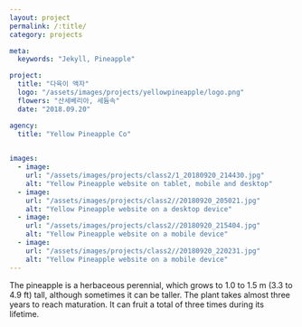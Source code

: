 ```yaml
---
layout: project
permalink: /:title/
category: projects

meta:
  keywords: "Jekyll, Pineapple"

project:
  title: "다육이 액자"
  logo: "/assets/images/projects/yellowpineapple/logo.png"
  flowers: "산세베리아, 세듐속"
  date: "2018.09.20"

agency:
  title: "Yellow Pineapple Co"
  

images:
  - image:
    url: "/assets/images/projects/class2/1_20180920_214430.jpg"
    alt: "Yellow Pineapple website on tablet, mobile and desktop"
  - image:
    url: "/assets/images/projects/class2//20180920_205021.jpg"
    alt: "Yellow Pineapple website on a desktop device"
  - image:
    url: "/assets/images/projects/class2//20180920_215404.jpg"
    alt: "Yellow Pineapple website on a mobile device"
  - image:
    url: "/assets/images/projects/class2//20180920_220231.jpg"
    alt: "Yellow Pineapple website on a mobile device"
---
```

<p>The pineapple is a herbaceous perennial, which grows to 1.0 to 1.5 m (3.3 to 4.9 ft) tall, although sometimes it can be taller. The plant takes almost three years to reach maturation. It can fruit a total of three times during its lifetime.</p>